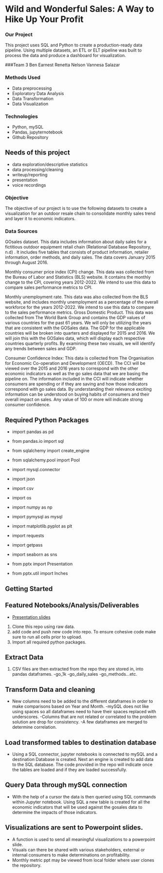 # Wild and Wonderful Sales: A Way to Hike Up Your Profit

### Our Project
This project uses SQL and Python to create a production-ready data pipeline. Using multiple datasets, an ETL or ELT pipeline was built to process the data and produce a dashboard for visualization.

###Team 3
Ben Earnest
Renetta Nelson
Vannesa Salazar

### Methods Used
* Data preprocessing
* Exploratory Data Analysis
* Data Transformation
* Data Visualization


### Technologies
* Python, mySQL
* Pandas, jupyternotebook
* Github Repository

## Needs of this project

- data exploration/descriptive statistics
- data processing/cleaning
- writeup/reporting
- presentation
- voice recordings

### Objective
The objective of our project is to use the following datasets to create a visualization for an outdoor resale chain to consolidate monthly sales trend and layer it to economic indicators.

### Data Sources

GOsales dataset. This data includes information about daily sales for a fictitious outdoor equipment retail chain (Relational Database Repository, n.d) .  It includes five tables that consists of product information, retailer information, order methods, and daily sales.  The data covers January 2015 through August 2016. 

Monthly consumer price index (CPI) change.  This data was collected from the Bureau of Labor and Statistics (BLS) website.  It contains the monthly change to the CPI, covering years 2012-2022.  We intend to use this data to compare sales performance metrics to CPI.

Monthly unemployment rate.  This data was also collected from the BLS website, and includes monthly unemployment as a percentage of the overall workforce for the years 2012-2022.  We intend to use this data to compare to the sales performance metrics.
Gross Domestic Product.  This data was collected from The World Bank Group and contains the GDP values of various countries for the past 61 years. We will only be utilizing the years that are consistent with the GOSales data. The GDP for the applicable countries will be broken into quarters and displayed for 2015 and 2016. We will join this with the GOSales data, which will display each respective countries quarterly profits. By examining these two visuals, we will identify any trends between sales and GDP. 

Consumer Confidence Index: This data is collected from The Organisation for Economic Co-operation and Development (OECD). The CCI will be viewed over the 2015 and 2016 years to correspond with the other economic indicators as well as the go sales data that we are basing the pipeline on. The information included in the CCI will indicate whether consumers are spending or if they are saving and how those indicators correspond with go sales data. By understanding their relevance exciting information can be understood on buying habits of consumers and their overall impact on sales. Any value of 100 or more will indicate strong consumer confidence. 

## Required Python Packages
* import pandas as pd
* from pandas.io import sql
* from sqlalchemy import create_engine
* from sqlalchemy.pool import Pool
* import mysql.connector
* import json
* import csv
* import os

* import numpy as np
* import pymysql as mysql
* import matplotlib.pyplot as plt
* import requests
* import getpass
* import seaborn as sns
* from pptx import Presentation 
* from pptx.util import Inches 


## Getting Started

## Featured Notebooks/Analysis/Deliverables
* [Presentation slides ](https://docs.google.com/presentation/d/1yqAHFY4O4jF9iG8J3dKcHRYTRHIPlyIzV0p5uKePlQY/edit?usp=sharing)

1. Clone this repo using raw data.
2. add code and push new code into repo. To ensure cohesive code make sure to run all cells prior to upload. 
3. Import all required python packages. 

## Extract Data
1. CSV files are then extracted from the repo they are stored in, into pandas dataframes. 
-go_1k
-go_daily_sales
-go_methods...etc.

## Transform Data and cleaning
- New columns need to be added to the different dataframes in order to make comparisons based on Year and Month. 
-mySQL does not like using spaces so all dataframes need to have their spaces replaced with underscores. 
-Columns that are not related or correlated to the problem solution are drop for consistency. 
-A few dataframes are merged to determine correlation. 

## Load transformed tables to destination database
- Using a SQL connector, jupyter notebooks is connected to mySQL and a destination Database is created. Next an engine is created to add data to the SQL database. The code provided in the repo will indicate once the tables are loaded and if they are loaded successfully. 

## Query Data through mySQL connection
- With the help of a cursor the data is then queried using SQL commands within Jupyter notebook. Using SQL a new table is created for all the economic indicators that will be used against the gosales data to determine the impacts of those indicators. 

## Visualizations are sent to Powerpoint slides. 
- A function is used to send all meaningful visualizations to a powerpoint slide. 
- Visuals can there be shared with various stakeholders, external or internal consumers to make determinations on profitability. 
- Monthly metric ppt may be viewed from local folder where user clones the repository. 

